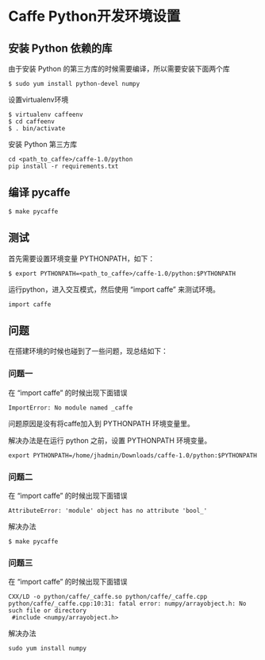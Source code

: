 # Caffe Python开发环境设置

## 安装 Python 依赖的库

由于安装 Python 的第三方库的时候需要编译，所以需要安装下面两个库
``` shell
$ sudo yum install python-devel numpy
```

设置virtualenv环境
``` shell
$ virtualenv caffeenv
$ cd caffeenv
$ . bin/activate
```

安装 Python 第三方库
``` shell
cd <path_to_caffe>/caffe-1.0/python
pip install -r requirements.txt
```

## 编译 pycaffe
``` shell
$ make pycaffe
```

## 测试

首先需要设置环境变量 PYTHONPATH，如下：
``` shell
$ export PYTHONPATH=<path_to_caffe>/caffe-1.0/python:$PYTHONPATH
```

运行python，进入交互模式，然后使用 “import caffe” 来测试环境。
``` shell
import caffe
```

## 问题

在搭建环境的时候也碰到了一些问题，现总结如下：

### 问题一
在 “import caffe” 的时候出现下面错误
``` shell
ImportError: No module named _caffe
```

问题原因是没有将caffe加入到 PYTHONPATH 环境变量里。

解决办法是在运行 python 之前，设置 PYTHONPATH 环境变量。
``` shell
export PYTHONPATH=/home/jhadmin/Downloads/caffe-1.0/python:$PYTHONPATH
```


### 问题二
在 “import caffe” 的时候出现下面错误

``` shell
AttributeError: 'module' object has no attribute 'bool_'
```

解决办法
``` shell
$ make pycaffe
```

### 问题三
在 “import caffe” 的时候出现下面错误
``` shell
CXX/LD -o python/caffe/_caffe.so python/caffe/_caffe.cpp
python/caffe/_caffe.cpp:10:31: fatal error: numpy/arrayobject.h: No such file or directory
 #include <numpy/arrayobject.h>
```

解决办法
``` shell
sudo yum install numpy
```